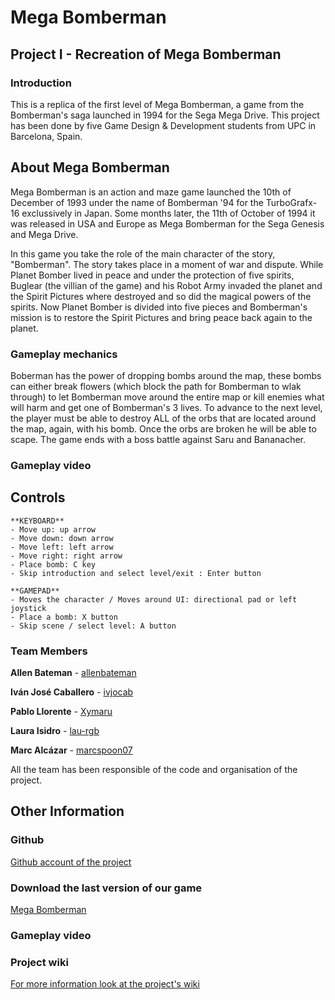 # Mega Bomberman
## Project I - Recreation of Mega Bomberman
### Introduction
This is a replica of the first level of Mega Bomberman, a game from the Bomberman's saga launched in 1994 for the Sega Mega Drive. This project has been done by five Game Design & Development students from UPC in Barcelona, Spain.

## About Mega Bomberman
Mega Bomberman is an action and maze game launched the 10th of December of 1993 under the name of Bomberman '94 for the TurboGrafx-16 exclussively in Japan. Some months later, the 11th of October of 1994 it was released in USA and Europe as Mega Bomberman for the Sega Genesis and Mega Drive.

In this game you take the role of the main character of the story, "Bomberman". The story takes place in a moment of war and dispute. While Planet Bomber lived in peace and under the protection of five spirits, Buglear (the villian of the game) and his Robot Army invaded the planet and the Spirit Pictures where destroyed and so did the magical powers of the spirits. Now Planet Bomber is divided into five pieces and Bomberman's mission is to restore the Spirit Pictures and bring peace back again to the planet.

### Gameplay mechanics
Boberman has the power of dropping bombs around the map, these bombs can either break flowers (which block the path for Bomberman to wlak through) to let Bomberman move around the entire map or kill enemies what will harm and get one of Bomberman's 3 lives. To advance to the next level, the player must be able to destroy ALL of the orbs that are located around the map, again, with his bomb. Once the orbs are broken he will be able to scape. The game ends with a boss battle against Saru and Bananacher.

### Gameplay video





## Controls
```
**KEYBOARD**
- Move up: up arrow
- Move down: down arrow
- Move left: left arrow
- Move right: right arrow
- Place bomb: C key
- Skip introduction and select level/exit : Enter button

**GAMEPAD**
- Moves the character / Moves around UI: directional pad or left joystick
- Place a bomb: X button
- Skip scene / select level: A button
```

### Team Members
**Allen Bateman** - [allenbateman](https://github.com/allenbateman)

**Iván José Caballero** - [ivjocab](https://github.com/ivjocab)

**Pablo Llorente** - [Xymaru](https://github.com/Xymaru)

**Laura Isidro** - [lau-rgb](https://github.com/lau-rgb)

**Marc Alcázar** - [marcspoon07](https://github.com/marcspoon07)

All the team has been responsible of the code and organisation of the project.

## Other Information
### Github
[Github account of the project](https://github.com/allenbateman/SuperFantastics)

### Download the last version of our game
[Mega Bomberman](https://github.com/allenbateman/SuperFantastics/releases)

### Gameplay video

### Project wiki
[For more information look at the project's wiki](https://github.com/allenbateman/SuperFantastics/wiki)

